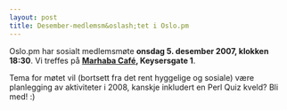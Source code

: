 ```yaml
---
layout: post
title: Desember-medlemsm&oslash;tet i Oslo.pm
---
```

<p>Oslo.pm har sosialt medlemsmøte <strong>onsdag 5. desember 2007, klokken
18:30</strong>. Vi treffes på 
<strong><a href="http://www.nattguiden.no/utested/1052" title="Link til karttjeneste">Marhaba Café</a>, Keysersgate 1</strong>.</p>

<p>
Tema for møtet vil (bortsett fra det rent hyggelige og
sosiale) være planlegging av aktiviteter i 2008, kanskje inkludert
en Perl Quiz kveld? Bli med! :)
</p>

